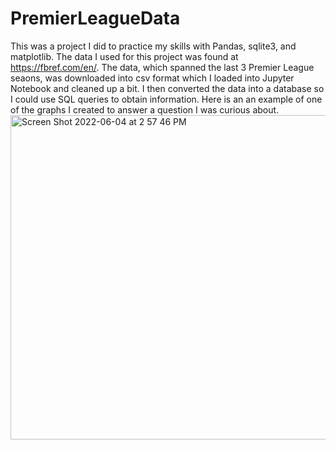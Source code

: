 # PremierLeagueData
This was a project I did to practice my skills with Pandas, sqlite3, and matplotlib. The data I used for this project was found at https://fbref.com/en/. The data, which spanned the last 3 Premier League seaons, was downloaded into csv format which I loaded into Jupyter Notebook and cleaned up a bit. I then converted the data into a database so I could use SQL queries to obtain information.
Here is an an example of one of the graphs I created to answer a question I was curious about.
<img width="519" alt="Screen Shot 2022-06-04 at 2 57 46 PM" src="https://user-images.githubusercontent.com/106611426/172021922-35b2effa-7a86-42e5-9308-21bcc88b26ca.png">
